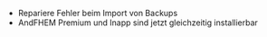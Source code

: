 * Repariere Fehler beim Import von Backups
* AndFHEM Premium und Inapp sind jetzt gleichzeitig installierbar